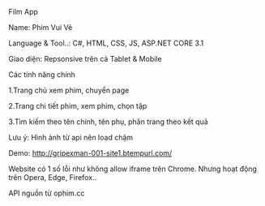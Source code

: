 Film App

Name: Phim Vui Vẻ

Language & Tool..: C#, HTML, CSS, JS, ASP.NET CORE 3.1 

Giao diện: Repsonsive trên cả Tablet & Mobile

Các tính năng chính

1.Trang chủ xem phim, chuyển page

2.Trang chi tiết phim, xem phim, chọn tập

3.Tìm kiếm theo tên chính, tên phụ, phân trang theo kết quả

Lưu ý: Hình ảnh từ api nên load chậm

Demo: http://gripexman-001-site1.btempurl.com/

Website có 1 số lỗi như không allow iframe trên Chrome. Nhưng hoạt động trên Opera, Edge, Firefox..

API nguồn từ ophim.cc

